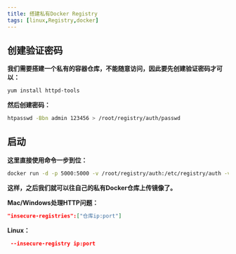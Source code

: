 ```yaml
---
title: 搭建私有Docker Registry
tags: [linux,Registry,docker]
---
```

## 创建验证密码
**我们需要搭建一个私有的容器仓库，不能随意访问，因此要先创建验证密码才可以：**

```bash
yum install httpd-tools
```

**然后创建密码：**

```bash
htpasswd -Bbn admin 123456 > /root/registry/auth/passwd
```
## 启动
**这里直接使用命令一步到位：**

```bash
docker run -d -p 5000:5000 -v /root/registry/auth:/etc/registry/auth -v /root/registry/data:/var/lib/registry -e "REGISTRY_AUTH=htpasswd" -e "REGISTRY_AUTH_HTPASSWD_REALM=Registry Realm" -e "REGISTRY_AUTH_HTPASSWD_PATH=/etc/registry/auth/passwd" registry
```

**这样，之后我们就可以往自己的私有Docker仓库上传镜像了。**

**Mac/Windows处理HTTP问题：**

```json
"insecure-registries":["仓库ip:port"]
```

**Linux：**

```json
 --insecure-registry ip:port
```
